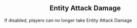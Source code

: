 <h2 style="text-align:center;"> Entity Attack Damage </h2>

If disabled, players can no longer take Entity Attack Damage
